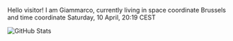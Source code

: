 Hello visitor! I am Giammarco, currently living in space coordinate Brussels and time coordinate Saturday, 10 April, 20:19 CEST

![GitHub Stats](https://github-readme-stats.vercel.app/api?username=grcasanova)

